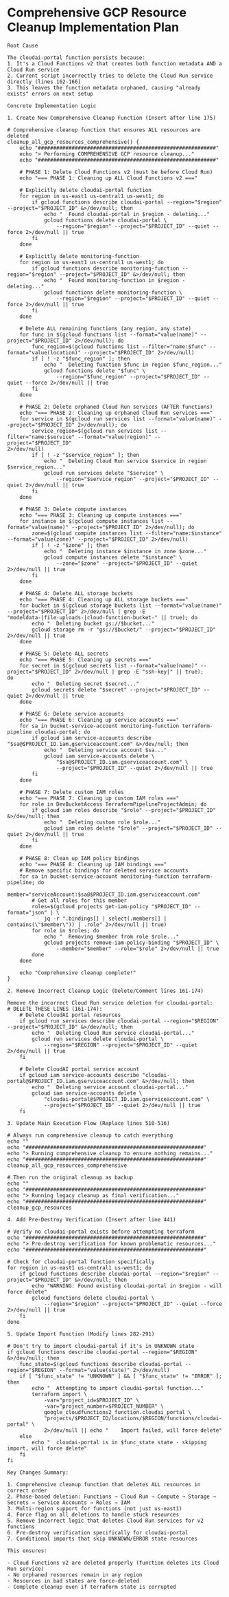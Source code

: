 # Comprehensive GCP Resource Cleanup Implementation Plan

    Root Cause

    The cloudai-portal function persists because:
    1. It's a Cloud Functions v2 that creates both function metadata AND a Cloud Run service
    2. Current script incorrectly tries to delete the Cloud Run service directly (lines 162-166)
    3. This leaves the function metadata orphaned, causing "already exists" errors on next setup

    Concrete Implementation Logic

    1. Create New Comprehensive Cleanup Function (Insert after line 175)

    # Comprehensive cleanup function that ensures ALL resources are deleted
    cleanup_all_gcp_resources_comprehensive() {
        echo "##########################################################"
        echo "> Performing COMPREHENSIVE GCP resource cleanup..."
        echo "##########################################################"

        # PHASE 1: Delete Cloud Functions v2 (must be before Cloud Run)
        echo "=== PHASE 1: Cleaning up ALL Cloud Functions v2 ==="

        # Explicitly delete cloudai-portal function
        for region in us-east1 us-central1 us-west1; do
            if gcloud functions describe cloudai-portal --region="$region" --project="$PROJECT_ID" &>/dev/null; then
                echo "  Found cloudai-portal in $region - deleting..."
                gcloud functions delete cloudai-portal \
                    --region="$region" --project="$PROJECT_ID" --quiet --force 2>/dev/null || true
            fi
        done

        # Explicitly delete monitoring-function
        for region in us-east1 us-central1 us-west1; do
            if gcloud functions describe monitoring-function --region="$region" --project="$PROJECT_ID" &>/dev/null; then
                echo "  Found monitoring-function in $region - deleting..."
                gcloud functions delete monitoring-function \
                    --region="$region" --project="$PROJECT_ID" --quiet --force 2>/dev/null || true
            fi
        done

        # Delete ALL remaining functions (any region, any state)
        for func in $(gcloud functions list --format="value(name)" --project="$PROJECT_ID" 2>/dev/null); do
            func_region=$(gcloud functions list --filter="name:$func" --format="value(location)" --project="$PROJECT_ID" 2>/dev/null)
            if [ ! -z "$func_region" ]; then
                echo "  Deleting function $func in region $func_region..."
                gcloud functions delete "$func" \
                    --region="$func_region" --project="$PROJECT_ID" --quiet --force 2>/dev/null || true
            fi
        done

        # PHASE 2: Delete orphaned Cloud Run services (AFTER functions)
        echo "=== PHASE 2: Cleaning up orphaned Cloud Run services ==="
        for service in $(gcloud run services list --format="value(name)" --project="$PROJECT_ID" 2>/dev/null); do
            service_region=$(gcloud run services list --filter="name:$service" --format="value(region)" --project="$PROJECT_ID"
    2>/dev/null)
            if [ ! -z "$service_region" ]; then
                echo "  Deleting Cloud Run service $service in region $service_region..."
                gcloud run services delete "$service" \
                    --region="$service_region" --project="$PROJECT_ID" --quiet 2>/dev/null || true
            fi
        done

        # PHASE 3: Delete compute instances
        echo "=== PHASE 3: Cleaning up compute instances ==="
        for instance in $(gcloud compute instances list --format="value(name)" --project="$PROJECT_ID" 2>/dev/null); do
            zone=$(gcloud compute instances list --filter="name:$instance" --format="value(zone)" --project="$PROJECT_ID" 2>/dev/null)
            if [ ! -z "$zone" ]; then
                echo "  Deleting instance $instance in zone $zone..."
                gcloud compute instances delete "$instance" \
                    --zone="$zone" --project="$PROJECT_ID" --quiet 2>/dev/null || true
            fi
        done

        # PHASE 4: Delete ALL storage buckets
        echo "=== PHASE 4: Cleaning up ALL storage buckets ==="
        for bucket in $(gcloud storage buckets list --format="value(name)" --project="$PROJECT_ID" 2>/dev/null | grep -E
    "modeldata-|file-uploads-|cloud-function-bucket-" || true); do
            echo "  Deleting bucket gs://$bucket..."
            gcloud storage rm -r "gs://$bucket/" --project="$PROJECT_ID" 2>/dev/null || true
        done

        # PHASE 5: Delete ALL secrets
        echo "=== PHASE 5: Cleaning up secrets ==="
        for secret in $(gcloud secrets list --format="value(name)" --project="$PROJECT_ID" 2>/dev/null | grep -E "ssh-key|" || true);
    do
            echo "  Deleting secret $secret..."
            gcloud secrets delete "$secret" --project="$PROJECT_ID" --quiet 2>/dev/null || true
        done

        # PHASE 6: Delete service accounts
        echo "=== PHASE 6: Cleaning up service accounts ==="
        for sa in bucket-service-account monitoring-function terraform-pipeline cloudai-portal; do
            if gcloud iam service-accounts describe "$sa@$PROJECT_ID.iam.gserviceaccount.com" &>/dev/null; then
                echo "  Deleting service account $sa..."
                gcloud iam service-accounts delete \
                    "$sa@$PROJECT_ID.iam.gserviceaccount.com" \
                    --project="$PROJECT_ID" --quiet 2>/dev/null || true
            fi
        done

        # PHASE 7: Delete custom IAM roles
        echo "=== PHASE 7: Cleaning up custom IAM roles ==="
        for role in DevBucketAccess TerraformPipelineProjectAdmin; do
            if gcloud iam roles describe "$role" --project="$PROJECT_ID" &>/dev/null; then
                echo "  Deleting custom role $role..."
                gcloud iam roles delete "$role" --project="$PROJECT_ID" --quiet 2>/dev/null || true
            fi
        done

        # PHASE 8: Clean up IAM policy bindings
        echo "=== PHASE 8: Cleaning up IAM bindings ==="
        # Remove specific bindings for deleted service accounts
        for sa in bucket-service-account monitoring-function terraform-pipeline; do
            member="serviceAccount:$sa@$PROJECT_ID.iam.gserviceaccount.com"
            # Get all roles for this member
            roles=$(gcloud projects get-iam-policy "$PROJECT_ID" --format="json" | \
                jq -r ".bindings[] | select(.members[] | contains(\"$member\")) | .role" 2>/dev/null || true)
            for role in $roles; do
                echo "  Removing $member from role $role..."
                gcloud projects remove-iam-policy-binding "$PROJECT_ID" \
                    --member="$member" --role="$role" 2>/dev/null || true
            done
        done

        echo "Comprehensive cleanup complete!"
    }

    2. Remove Incorrect Cleanup Logic (Delete/Comment lines 161-174)

    Remove the incorrect Cloud Run service deletion for cloudai-portal:
    # DELETE THESE LINES (161-174):
        # Delete CloudAI portal resources
        if gcloud run services describe cloudai-portal --region="$REGION" --project="$PROJECT_ID" &>/dev/null; then
            echo "  Deleting Cloud Run service cloudai-portal..."
            gcloud run services delete cloudai-portal \
                --region="$REGION" --project="$PROJECT_ID" --quiet 2>/dev/null || true
        fi

        # Delete CloudAI portal service account
        if gcloud iam service-accounts describe "cloudai-portal@$PROJECT_ID.iam.gserviceaccount.com" &>/dev/null; then
            echo "  Deleting service account cloudai-portal..."
            gcloud iam service-accounts delete \
                "cloudai-portal@$PROJECT_ID.iam.gserviceaccount.com" \
                --project="$PROJECT_ID" --quiet 2>/dev/null || true
        fi

    3. Update Main Execution Flow (Replace lines 510-516)

    # Always run comprehensive cleanup to catch everything
    echo ""
    echo "##########################################################"
    echo "> Running comprehensive cleanup to ensure nothing remains..."
    echo "##########################################################"
    cleanup_all_gcp_resources_comprehensive

    # Then run the original cleanup as backup
    echo ""
    echo "##########################################################"
    echo "> Running legacy cleanup as final verification..."
    echo "##########################################################"
    cleanup_gcp_resources

    4. Add Pre-Destroy Verification (Insert after line 441)

    # Verify no cloudai-portal exists before attempting terraform
    echo "##########################################################"
    echo "> Pre-destroy verification for known problematic resources..."
    echo "##########################################################"

    # Check for cloudai-portal function specifically
    for region in us-east1 us-central1 us-west1; do
        if gcloud functions describe cloudai-portal --region="$region" --project="$PROJECT_ID" &>/dev/null; then
            echo "WARNING: Found existing cloudai-portal in $region - will force delete"
            gcloud functions delete cloudai-portal \
                --region="$region" --project="$PROJECT_ID" --quiet --force 2>/dev/null || true
        fi
    done

    5. Update Import Function (Modify lines 282-291)

    # Don't try to import cloudai-portal if it's in UNKNOWN state
    if gcloud functions describe cloudai-portal --region="$REGION" &>/dev/null; then
        func_state=$(gcloud functions describe cloudai-portal --region="$REGION" --format="value(state)" 2>/dev/null)
        if [ "$func_state" != "UNKNOWN" ] && [ "$func_state" != "ERROR" ]; then
            echo "  Attempting to import cloudai-portal function..."
            terraform import \
                -var="project_id=$PROJECT_ID" \
                -var="project_number=$PROJECT_NUMBER" \
                google_cloudfunctions2_function.cloudai_portal \
                "projects/$PROJECT_ID/locations/$REGION/functions/cloudai-portal" \
                2>/dev/null || echo "    Import failed, will force delete"
        else
            echo "  cloudai-portal is in $func_state state - skipping import, will force delete"
        fi
    fi

    Key Changes Summary:

    1. Comprehensive cleanup function that deletes ALL resources in correct order
    2. Phase-based deletion: Functions → Cloud Run → Compute → Storage → Secrets → Service Accounts → Roles → IAM
    3. Multi-region support for functions (not just us-east1)
    4. Force flag on all deletions to handle stuck resources
    5. Remove incorrect logic that deletes Cloud Run services for v2 functions
    6. Pre-destroy verification specifically for cloudai-portal
    7. Conditional imports that skip UNKNOWN/ERROR state resources

    This ensures:

    - Cloud Functions v2 are deleted properly (function deletes its Cloud Run service)
    - No orphaned resources remain in any region
    - Resources in bad states are force-deleted
    - Complete cleanup even if terraform state is corrupted
